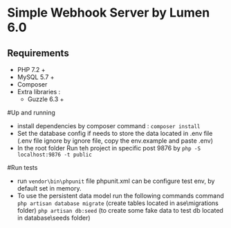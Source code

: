 # Simple Webhook Server by Lumen 6.0

## Requirements 
  * PHP 7.2 +
  * MySQL 5.7 +
  * Composer
  * Extra libraries :
    * Guzzle 6.3 +
    
#Up and running
 * install dependencies by composer command :
   `composer install`
 * Set the database config if needs to store the data located in .env file
  (.env file ignore by ignore file, copy the env.example and paste .env)
 * In the root folder Run teh project in specific post 9876 by
   `php -S localhost:9876 -t public`
   
#Run tests
 * run `vendor\bin\phpunit`
 file phpunit.xml can be configure test env, by default set in memory.
 * To use the persistent data model run the following commands command 
 `php artisan database migrate` (create tables located in ase\migrations folder)
 `php artisan db:seed` (to create some fake data to test db located in database\seeds folder)
 

 

